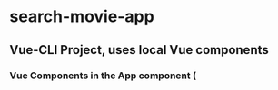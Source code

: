 # search-movie-app

## Vue-CLI Project, uses local Vue components
### Vue Components in the App component (<template> section)
```
<template>
  <div class="container-fluid">
      <div id="movieapp">
          <!-- Search Field of the App -->
          <SearchField/>

          <div class="result">
              <div class="row">
                  <!-- <div class="col-xs-12">
                      <p class="px-3 text-mute" v-html="noResultsMessage"></p>
                  </div> -->

                  <!-- Search Result list Component -->
                  <ResultUI/>
                  <!-- Disclaimer Text -->
                  <Disclaimer/>
              </div>
          </div>
      </div>
  </div>
</template>
```
### Vue Components in the App component, <script></script>
```
<script>
import SearchField from './components/searchfield/SearchField.vue';
import ResultUI from './components/resultslist/ResultUI.vue';
import Disclaimer from './components/disclaimer/Disclaimer.vue';

export default {
  name: 'App',
  methods: {
    updateDisclaimerInfo(results) {
      // eslint-disable-next-line no-undef
      this.moviesSearched = results;
    },
  },
  components: {
    SearchField,
    ResultUI,
    Disclaimer,
  },
  created() {
    this.eventBus.on('resultFetched', this.updateDisclaimerInfo);
  },
};
</script>
```
  
### Vue Components in the App component, <style></style>
<style>
#app {
  text-align: center;
  color: #2c3e50;
  margin-top: 60px;
}
</style>
  
## Project setup
```
yarn install
```

### Compiles and hot-reloads for development
```
yarn serve
```

### Compiles and minifies for production
```
yarn build
```

### Lints and fixes files
```
yarn lint
```

### Customize configuration
See [Configuration Reference](https://cli.vuejs.org/config/).

### Important Features used
**[Vue App uses local Vue Components]**<br>
**[Uses Bootstrap 4 for mobile first responsive app]**<br>
**[Uses a third party library mitt to dispatch events between components(Event Bus)]**<br>
**[Axios library to make ajax calls to TMDB(The Movie Database https://api.themoviedb.org))]**<br>

![image](https://user-images.githubusercontent.com/4363033/134492983-ad73c8b4-3891-47ed-90f3-fe8bd4a3fabb.png) ![image](https://user-images.githubusercontent.com/4363033/134493097-6ef5d615-2fcd-4f4b-9b11-002364e839eb.png)
![image](https://user-images.githubusercontent.com/4363033/134493217-cd6cca62-d8bf-4e98-8f7b-130161add153.png) ![image](https://user-images.githubusercontent.com/4363033/134493316-930aad7a-bbaf-4628-ac71-c5755eabf071.png)



